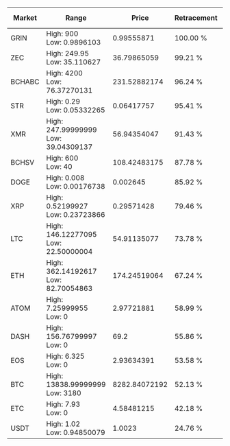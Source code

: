 | Market | Range | Price| Retracement | Doubles to 50% |
| --- | --- | --- | --- | --- |
| GRIN | High: 900<br />Low: 0.9896103 | 0.99555871 | 100.00 % | 452.50 |
| ZEC | High: 249.95<br />Low: 35.110627 | 36.79865059 | 99.21 % | 3.87 |
| BCHABC | High: 4200<br />Low: 76.37270131 | 231.52882174 | 96.24 % | 9.24 |
| STR | High: 0.29<br />Low: 0.05332265 | 0.06417757 | 95.41 % | 2.67 |
| XMR | High: 247.99999999<br />Low: 39.04309137 | 56.94354047 | 91.43 % | 2.52 |
| BCHSV | High: 600<br />Low: 40 | 108.42483175 | 87.78 % | 2.95 |
| DOGE | High: 0.008<br />Low: 0.00176738 | 0.002645 | 85.92 % | 1.85 |
| XRP | High: 0.52199927<br />Low: 0.23723866 | 0.29571428 | 79.46 % | 1.28 |
| LTC | High: 146.12277095<br />Low: 22.50000004 | 54.91135077 | 73.78 % | 1.54 |
| ETH | High: 362.14192617<br />Low: 82.70054863 | 174.24519064 | 67.24 % | 1.28 |
| ATOM | High: 7.25999955<br />Low: 0 | 2.97721881 | 58.99 % | 1.22 |
| DASH | High: 156.76799997<br />Low: 0 | 69.2 | 55.86 % | 1.13 |
| EOS | High: 6.325<br />Low: 0 | 2.93634391 | 53.58 % | 1.08 |
| BTC | High: 13838.99999999<br />Low: 3180 | 8282.84072192 | 52.13 % | 1.03 |
| ETC | High: 7.93<br />Low: 0 | 4.58481215 | 42.18 % | 0.00 |
| USDT | High: 1.02<br />Low: 0.94850079 | 1.0023 | 24.76 % | 0.00 |
